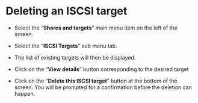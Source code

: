 # Deleting an ISCSI target

- Select the “**Shares and targets**” main menu item on the left of the screen.

- Select the “**ISCSI Targets**” sub menu tab.

- The list of existing targets will then be displayed.

- Click on the “**View details**” button corresponding to the desired target


- Click on the “**Delete this ISCSI target**” button at the bottom of the screen. You will be prompted for a confirmation before the deletion can happen.